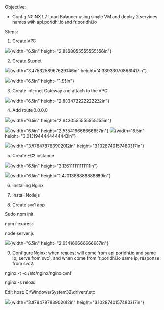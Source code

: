 Objective:

-   Config NGINX L7 Load Balancer using single VM and deploy 2 services
    names with api.poridhi.io and fr.poridhi.io

Steps:

1.  Create VPC

![](./image1.png){width="6.5in" height="2.8868055555555556in"}

2.  Create Subnet

![](./image2.png){width="3.4753258967629046in"
height="4.339330708661417in"}

![](./image3.png){width="6.5in" height="1.95in"}

3.  Create Internet Gateway and attach to the VPC

![](./image4.png){width="6.5in" height="2.803472222222222in"}

4.  Add route 0.0.0.0

![](./image5.png){width="6.5in" height="2.9430555555555555in"}

![](./image6.png){width="6.5in" height="2.535416666666667in"}
![](./image7.png){width="6.5in" height="3.0131944444444443in"}

![](./image8.png){width="3.978478783902012in"
height="3.1028740157480317in"}

5.  Create EC2 instance

![](./image9.png){width="6.5in" height="3.136111111111111in"}

![](./image10.png){width="6.5in" height="1.4701388888888889in"}

6.  Installing Nginx

7.  Install Nodejs

8.  Create svc1 app

Sudo npm init

npm i express

node server.js

![](./image11.png){width="6.5in" height="2.654166666666667in"}

9.  Configure Nginx: when request will come from api.poridhi.io and same
    ip, serve from svc1, and when come from fr.poridhi.io same ip,
    response from svc2.

nginx -t -c /etc/nginx/nginx.conf

nginx -s reload

Edit host: C:\\Windows\\System32\\drivers\\etc

![](./image2.png){width="3.978478783902012in"
height="3.1028740157480317in"}
